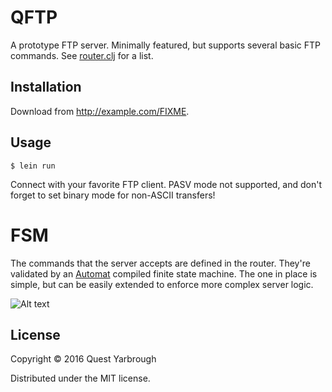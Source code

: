 # QFTP

A prototype FTP server. Minimally featured, but supports several basic FTP commands. See [router.clj](src/qftp/router.clj) for a list.

## Installation

Download from http://example.com/FIXME.

## Usage

    $ lein run

Connect with your favorite FTP client. PASV mode not supported, and don't forget to set binary mode for non-ASCII transfers!

# FSM

The commands that the server accepts are defined in the router. They're validated by an [Automat](https://github.com/ztellman/automat) compiled finite state machine. The one in place is simple, but can be easily extended to enforce more complex server logic.

![Alt text](http://i.imgur.com/TcJJtlH.png "FSM Graph")

## License

Copyright © 2016 Quest Yarbrough

Distributed under the MIT license.
